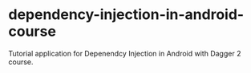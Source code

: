 # dependency-injection-in-android-course

Tutorial application for Depenendcy Injection in Android with Dagger 2 course.
